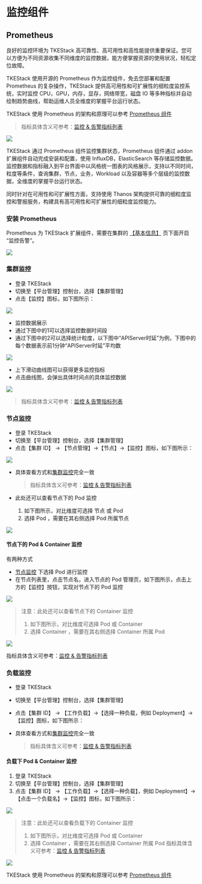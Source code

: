 # 监控组件

## Prometheus

良好的监控环境为 TKEStack 高可靠性、高可用性和高性能提供重要保证。您可以方便为不同资源收集不同维度的监控数据，能方便掌握资源的使用状况，轻松定位故障。

TKEStack 使用开源的 Prometheus 作为监控组件，免去您部署和配置 Prometheus 的复杂操作，TKEStack 提供高可用性和可扩展性的细粒度监控系统，实时监控 CPU，GPU，内存，显存，网络带宽，磁盘 IO 等多种指标并自动绘制趋势曲线，帮助运维人员全维度的掌握平台运行状态。

TKEStack 使用 Prometheus 的架构和原理可以参考 [Prometheus 组件](https://github.com/tkestack/tke/blob/master/hack/addon/readme/Prometheus.md)

> 指标具体含义可参考：[监控 & 告警指标列表](https://github.com/tkestack/tke/blob/master/docs/guide/zh-CN/FAQ/Platform/alert&monitor-metrics.md)

![](../../../images/image%20%2873%29.png)

TKEStack 通过 Prometheus 组件监控集群状态，Prometheus 组件通过 addon 扩展组件自动完成安装和配置，使用 InfluxDB，ElasticSearch 等存储监控数据。监控数据和指标融入到平台界面中以风格统一图表的风格展示，支持以不同时间，粒度等条件，查询集群，节点，业务，Workload 以及容器等多个层级的监控数据，全维度的掌握平台运行状态。

同时针对在可用性和可扩展性方面，支持使用 Thanos 架构提供可靠的细粒度监控和警报服务，构建具有高可用性和可扩展性的细粒度监控能力。

### 安装 Prometheus

Prometheus 为 TKEStack 扩展组件，需要在集群的 [【基本信息】](https://github.com/tkestack/tke/blob/master/docs/guide/zh-CN/products/platform/cluster.md#%E5%9F%BA%E6%9C%AC%E4%BF%A1%E6%81%AF) 页下面开启 “监控告警”。

![](../../../images/image%20%2836%29.png)

### 集群监控

* 登录 TKEStack
* 切换至【平台管理】控制台，选择【集群管理】
* 点击【监控】图标，如下图所示：

![](../../../images/image%20%28141%29.png)

* 监控数据展示
* 通过下图中的1可以选择监控数据时间段
* 通过下图中的2可以选择统计粒度，以下图中“APIServer时延”为例，下图中的每个数据表示前1分钟“APIServer时延”平均数

![](../../../images/image%20%2824%29.png)

* 上下滑动曲线图可以获得更多监控指标
* 点击曲线图，会弹出具体时间点的具体监控数据 

![](../../../images/image%20%2863%29.png)

> 指标具体含义可参考：[监控 & 告警指标列表](https://github.com/tkestack/tke/blob/master/docs/guide/zh-CN/FAQ/Platform/alert&monitor-metrics.md)

### 节点监控

* 登录 TKEStack
* 切换至【平台管理】控制台，选择【集群管理】
* 点击【集群 ID】 -&gt; 【节点管理】-&gt;【节点】-&gt;【监控】图标，如下图所示： 

![](../../../images/image%20%2839%29.png)

* 具体查看方式和[集群监控]()完全一致

  > 指标具体含义可参考：[监控 & 告警指标列表](https://github.com/tkestack/tke/blob/master/docs/guide/zh-CN/FAQ/Platform/alert&monitor-metrics.md)

* 此处还可以查看节点下的 Pod 监控

  1. 如下图所示，对比维度可选择 节点 或 Pod
  2. 选择 Pod ，需要在其右侧选择 Pod 所属节点

![](../../../images/image%20%28139%29.png)

#### 节点下的 Pod & Container 监控

有两种方式

* [节点监控]() 下选择 Pod 进行监控
* 在节点列表里，点击节点名，进入节点的 Pod 管理页，如下图所示，点击上方的【监控】按钮，实现对节点下的 Pod 监控

![](../../../images/image%20%286%29.png)

> 注意：此处还可以查看节点下的 Container 监控
>
> 1. 如下图所示，对比维度可选择 Pod 或 Container
> 2. 选择 Container ，需要在其右侧选择 Container 所属 Pod

![](../../../images/image%20%2850%29.png)

指标具体含义可参考：[监控 & 告警指标列表](https://github.com/tkestack/tke/blob/master/docs/guide/zh-CN/FAQ/Platform/alert&monitor-metrics.md)

### 负载监控

* 登录 TKEStack
* 切换至【平台管理】控制台，选择【集群管理】
* 点击【集群 ID】 -&gt; 【工作负载】-&gt;【选择一种负载，例如 Deployment】-&gt;【监控】图标，如下图所示： 
* 具体查看方式和[集群监控]()完全一致

  > 指标具体含义可参考：[监控 & 告警指标列表](https://github.com/tkestack/tke/blob/master/docs/guide/zh-CN/FAQ/Platform/alert&monitor-metrics.md)

#### 负载下 Pod & Container 监控

1. 登录 TKEStack
2. 切换至【平台管理】控制台，选择【集群管理】
3. 点击【集群 ID】 -&gt; 【工作负载】-&gt;【选择一种负载】，例如 Deployment】-&gt;【点击一个负载名】-&gt;【监控】图标，如下图所示： 

![](../../../images/image%20%2872%29.png)

> 注意：此处还可以查看负载下的 Container 监控
>
> 1. 如下图所示，对比维度可选择 Pod 或 Container
> 2. 选择 Container ，需要在其右侧选择 Container 所属 Pod  指标具体含义可参考：[监控 & 告警指标列表](https://github.com/tkestack/tke/blob/master/docs/guide/zh-CN/FAQ/Platform/alert&monitor-metrics.md)

![](../../../images/image%20%28132%29.png)

TKEStack 使用 Prometheus 的架构和原理可以参考 [Prometheus 组件](https://github.com/tkestack/tke/blob/master/hack/addon/readme/Prometheus.md)

